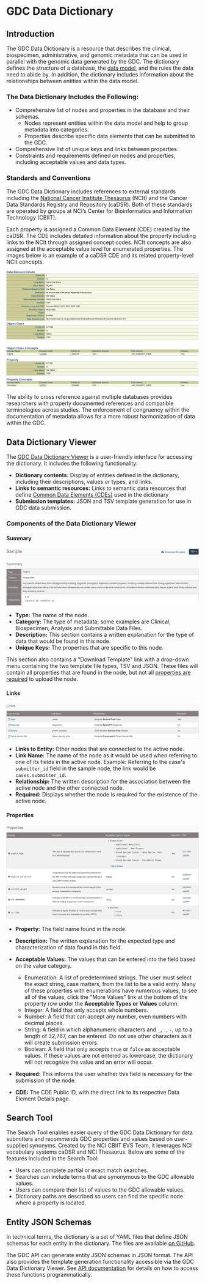 # GDC Data Dictionary


## Introduction

The GDC Data Dictionary is a resource that describes the clinical, biospecimen, administrative, and genomic metadata that can be used in parallel with the genomic data generated by the GDC. The dictionary defines the structure of a database, the [data model](../Data/Data_Model/GDC_Data_Model.md), and the rules the data need to abide by. In addition, the dictionary includes information about the relationships between entities within the data model.

### The Data Dictionary Includes the Following:

* Comprehensive list of nodes and properties in the database and their schemas.
    * Nodes represent entities within the data model and help to group metadata into categories.
    * Properties describe specific data elements that can be submitted to the GDC.
* Comprehensive list of unique keys and links between properties.
* Constraints and requirements defined on nodes and properties, including acceptable values and data types.

### Standards and Conventions

The GDC Data Dictionary includes references to external standards including the [National Cancer Institute Thesaurus](https://ncit.nci.nih.gov/ncitbrowser/) (NCIt) and the Cancer Data Standards Registry and Repository (caDSR). Both of these standards are operated by groups at NCI’s Center for Bioinformatics and Information Technology (CBIIT). 

Each property is assigned a Common Data Element (CDE) created by the caDSR. The CDE includes detailed information about the property including links to the NCIt through assigned concept codes. NCIt concepts are also assigned at the acceptable value level for enumerated properties. The images below is an example of a caDSR CDE and its related property-level NCIt concepts.  

[![CDE Data Elements Details](images/CDE_Data_Element_Details.png)](images/CDE_Data_Element_Details.png "Click to see the full image.")
[![CDE Details](images/CDE_Details.png)](images/CDE_Details.png "Click to see the full image.")

The ability to cross reference against multiple databases provides researchers with properly documented references and compatible terminologies across studies. The enforcement of congruency within the documentation of metadata allows for a more robust harmonization of data within the GDC.

## Data Dictionary Viewer

The [GDC Data Dictionary Viewer](viewer.md) is a user-friendly interface for accessing the dictionary. It includes the following functionality:

*   __Dictionary contents:__ Display of entities defined in the dictionary, including their descriptions, values or types, and links.
*   __Links to semantic resources:__ Links to semantic data resources that define [Common Data Elements (CDEs)](http://cde.nih.gov) used in the dictionary
*   __Submission templates:__ JSON and TSV template generation for use in GDC data submission.

### Components of the Data Dictionary Viewer

#### Summary

[![Title and Summary](images/GDC_DD_Title_and_Summary.png)](images/GDC_DD_Title_and_Summary.png "Click to see the full image.")

* __Type:__ The name of the node.
* __Category:__ The type of metadata; some examples are Clinical, Biospecimen, Analysis and Submittable Data Files.
* __Description:__ This section contains a written explanation for the type of data that would be found in this node.
* __Unique Keys:__ The properties that are specific to this node.

This section also contains a "Download Template" link with a drop-down menu containing the two template file types, TSV and JSON. These files will contain all properties that are found in the node, but not all [properties are required](#properties) to upload the node. 

#### Links

[![Links](images/GDC_DD_Links.png)](images/GDC_DD_Links.png "Click to see the full image.")

* __Links to Entity:__ Other nodes that are connected to the active node.
* __Link Name:__ The name of the node as it would be used when referring to one of its fields in the active node. Example: Referring to the case's `submitter_id` field in the sample node, the link would be `cases.submitter_id`.
* __Relationship:__ The written description for the association between the active node and the other connected node.
* __Required:__ Displays whether the node is required for the existence of the active node.

#### Properties

[![Properties Enumeration](images/GDC_DD_Properties_Enumeration.png)](images/GDC_DD_Properties_Enumeration.png "Click to see the full image.")
[![Properties Integer](images/GDC_DD_Properties_Integer.png)](images/GDC_DD_Properties_Integer.png "Click to see the full image.")
[![Properties Number](images/GDC_DD_Properties_Number.png)](images/GDC_DD_Properties_Number.png "Click to see the full image.")
[![Properties String](images/GDC_DD_Properties_String.png)](images/GDC_DD_Properties_String.png "Click to see the full image.")
[![Properties Boolean](images/GDC_DD_Properties_Boolean.png)](images/GDC_DD_Properties_Boolean.png "Click to see the full image.")

* __Property:__ The field name found in the node.

* __Description:__ The written explanation for the expected type and characterization of data found in this field.

* __Acceptable Values:__ The values that can be entered into the field based on the value category.
    * Enumeration: A list of predetermined strings. The user must select the exact string, case matters, from the list to be a valid entry. Many of these properties with enumerations have numerous values, to see all of the values, click the "More Values" link at the bottom of the property row under the __Acceptable Types or Values__ column.
    * Integer: A field that only accepts whole numbers.
    * Number: A field that can accept any number, even numbers with decimal places. 
    * String: A field in which alphanumeric characters and `_`, `.`, `-`, up to a length of 32,767, can be entered. Do not use other characters as it will create submission errors.
    * Boolean: A field that only accepts `true` or `false` as acceptable values. If these values are not entered as lowercase, the dictionary will not recognize the value and an error will occur.

* __Required:__ This informs the user whether this field is necessary for the submission of the node.

* __CDE:__ The CDE Public ID, with the direct link to its respective Data Element Details page.


## Search Tool

The Search Tool enables easier query of the GDC Data Dictionary for data submitters and recommends GDC properties and values based on user-supplied synonyms.  Created by the NCI CBIIT EVS Team, it leverages NCI vocabulary systems caDSR and NCI Thesaurus. Below are some of the features included in the Search Tool:

*   Users can complete partial or exact match searches.
*   Searches can include terms that are synonymous to the GDC allowable values.
*   Users can compare their list of values to the GDC allowable values.
*   Dictionary paths are described so users can find the specific node where a property is located.

## Entity JSON Schemas

In technical terms, the dictionary is a set of YAML files that define JSON schemas for each entity in the dictionary. The files are available [on GitHub](https://github.com/NCI-GDC/gdcdictionary/tree/develop/gdcdictionary/schemas).

The GDC API can generate entity JSON schemas in JSON format. The API also provides the template generation functionality accessible via the GDC Data Dictionary Viewer. See [API documentation](../API/Users_Guide/Submission/#gdc-data-dictionary-endpoints) for details on how to access these functions programmatically.
